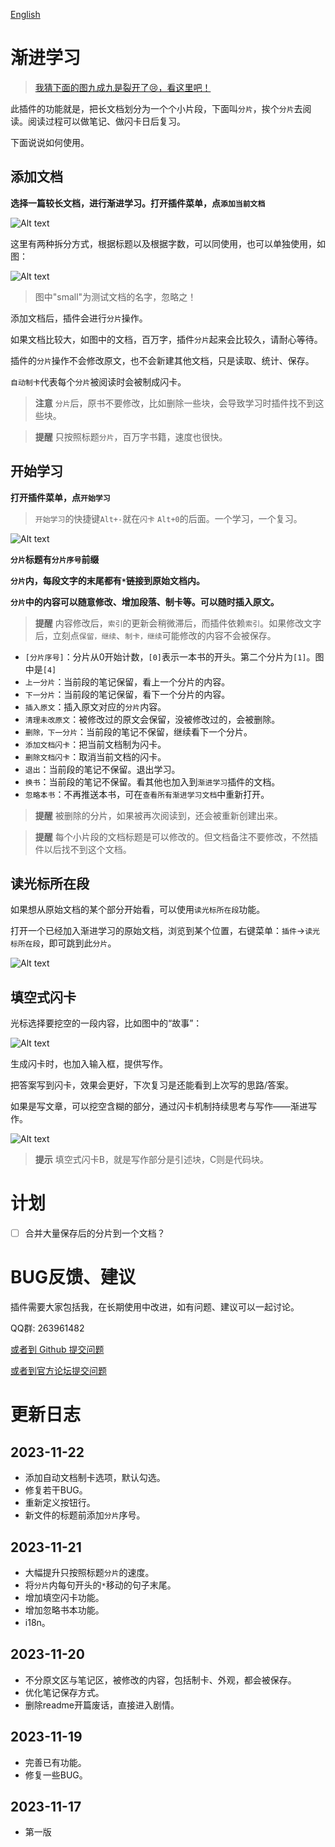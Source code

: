 [English](https://github.com/IAliceBobI/sy-progressive-plugin/blob/main/README.md)

# 渐进学习

> [我猜下面的图九成九是裂开了😢，看这里吧！](https://gitee.com/TokenzQdBN/sy-progressive-plugin/blob/main/README_zh_CN.md)

此插件的功能就是，把长文档划分为一个个小片段，下面叫`分片`，挨个`分片`去阅读。阅读过程可以做笔记、做闪卡日后复习。

下面说说如何使用。

## 添加文档

**选择一篇较长文档，进行渐进学习。打开插件菜单，点`添加当前文档`**

![Alt text](assets/addDoc.png)

这里有两种拆分方式，根据标题以及根据字数，可以同使用，也可以单独使用，如图：

![Alt text](assets/split.png)

> 图中"small"为测试文档的名字，忽略之！

添加文档后，插件会进行`分片`操作。

如果文档比较大，如图中的文档，百万字，插件`分片`起来会比较久，请耐心等待。

插件的`分片`操作不会修改原文，也不会新建其他文档，只是读取、统计、保存。

`自动制卡`代表每个`分片`被阅读时会被制成闪卡。

> **注意** `分片`后，原书不要修改，比如删除一些块，会导致学习时插件找不到这些块。

> **提醒** 只按照标题`分片`，百万字书籍，速度也很快。

## 开始学习

**打开插件菜单，点`开始学习`**

> `开始学习`的快捷键`Alt+-`就在`闪卡` `Alt+0`的后面。一个学习，一个复习。

![Alt text](assets/reading.png)

**`分片`标题有`分片序号`前缀**

**`分片`内，每段文字的末尾都有`*`链接到原始文档内。**

**`分片`中的内容可以随意修改、增加段落、制卡等。可以随时插入原文。**

> **提醒** 内容修改后，`索引`的更新会稍微滞后，而插件依赖`索引`。如果修改文字后，立刻点`保留，继续`、`制卡，继续`可能修改的内容不会被保存。

* `[分片序号]`：分片从0开始计数，`[0]`表示一本书的开头。第二个分片为`[1]`。图中是`[4]`
* `上一分片`：当前段的笔记保留，看上一个分片的内容。
* `下一分片`：当前段的笔记保留，看下一个分片的内容。
* `插入原文`：插入原文对应的`分片`内容。
* `清理未改原文`：被修改过的原文会保留，没被修改过的，会被删除。
* `删除，下一分片`：当前段的笔记不保留，继续看下一个分片。
* `添加文档闪卡`：把当前文档制为闪卡。
* `删除文档闪卡`：取消当前文档的闪卡。
* `退出`：当前段的笔记不保留。退出学习。
* `换书`：当前段的笔记不保留。看其他也加入到`渐进学习`插件的文档。
* `忽略本书`：不再推送本书，可在`查看所有渐进学习文档`中重新打开。

> **提醒** 被删除的分片，如果被再次阅读到，还会被重新创建出来。

> **提醒** 每个小片段的文档标题是可以修改的。但文档备注不要修改，不然插件以后找不到这个文档。

## 读光标所在段

如果想从原始文档的某个部分开始看，可以使用`读光标所在段`功能。

打开一个已经加入渐进学习的原始文档，浏览到某个位置，右键菜单：`插件`->`读光标所在段`，即可跳到此`分片`。

![Alt text](assets/rightClickMenu.png)

## 填空式闪卡

光标选择要挖空的一段内容，比如图中的“故事”：

![Alt text](assets/selected.png)

生成闪卡时，也加入输入框，提供写作。

把答案写到闪卡，效果会更好，下次复习是还能看到上次写的思路/答案。

如果是写文章，可以挖空含糊的部分，通过闪卡机制持续思考与写作——渐进写作。

![Alt text](assets/card.png)

> **提示** 填空式闪卡B，就是写作部分是引述块，C则是代码块。

# 计划

- [ ] 合并大量保存后的分片到一个文档？

# BUG反馈、建议

插件需要大家包括我，在长期使用中改进，如有问题、建议可以一起讨论。

QQ群: 263961482

[或者到 Github 提交问题](https://github.com/IAliceBobI/sy-progressive-plugin/issues)

[或者到官方论坛提交问题](https://ld246.com/tag/siyuan)

# 更新日志

## 2023-11-22

* 添加自动文档制卡选项，默认勾选。
* 修复若干BUG。
* 重新定义按钮行。
* 新文件的标题前添加`分片`序号。

## 2023-11-21

* 大幅提升只按照标题`分片`的速度。
* 将`分片`内每句开头的`*`移动的句子末尾。
* 增加填空闪卡功能。
* 增加忽略书本功能。
* i18n。

## 2023-11-20

* 不分原文区与笔记区，被修改的内容，包括制卡、外观，都会被保存。
* 优化笔记保存方式。
* 删除readme开篇废话，直接进入剧情。

## 2023-11-19

* 完善已有功能。
* 修复一些BUG。

## 2023-11-17

* 第一版
